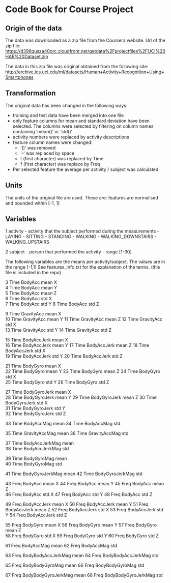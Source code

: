 # Code Book for Course Project

## Origin of the data

The data was downloaded as a zip file from the Coursera website.
Url of the zip file: https://d396qusza40orc.cloudfront.net/getdata%2Fprojectfiles%2FUCI%20HAR%20Dataset.zip 

The data in this zip file was original obtained from the following site:
http://archive.ics.uci.edu/ml/datasets/Human+Activity+Recognition+Using+Smartphones 

## Transformation

The original data has been changed in the following ways:
* training and test data have been merged into one file
* only feature columns for mean and standard deviation have been selected. The columns were selected by filtering on column names containing ‘mean()’ or ‘std()’
* activity numbers were replaced by activity descriptions
* feature column names were changed:
	- ‘()’  was removed
	- ‘-‘ was replaced by space
	- t (first character) was replaced by Time
	- f (first character) was replace by Freq
* Per selected feature the average per activity / subject was calculated

## Units
The units of the original file are used.
These are: features are normalised and bounded within [-1, 1]

## Variables

1 activity - activity that the subject performed during the measurements
	- LAYING
	- SITTING
	- STANDING
	- WALKING
	- WALKING_DOWNSTAIRS
	- WALKING_UPSTAIRS

2 subject - person that performed the activity
	- range [1-30]

The following variables are the means per activity/subject. 
The values are in the range [-1,1]
See features_info.txt for the explanation of the terms. (this file is included in the repo)

3 Time BodyAcc mean X     
4 Time BodyAcc mean Y       
5 Time BodyAcc mean Z           
6 Time BodyAcc std X          
7 Time BodyAcc std Y
8 Time BodyAcc std Z

9 Time GravityAcc mean X     
10 Time GravityAcc mean Y
11 Time GravityAcc mean Z
12 Time GravityAcc std X    
13 Time GravityAcc std Y
14 Time GravityAcc std Z

15 Time BodyAccJerk mean X    
16 Time BodyAccJerk mean Y
17 Time BodyAccJerk mean Z
18 Time BodyAccJerk std X     
19 Time BodyAccJerk std Y
20 Time BodyAccJerk std Z

21 Time BodyGyro mean X      
22 Time BodyGyro mean Y
23 Time BodyGyro mean Z
24 Time BodyGyro std X        
25 Time BodyGyro std Y
26 Time BodyGyro std Z         

27 Time BodyGyroJerk mean X   
28 Time BodyGyroJerk mean Y
29 Time BodyGyroJerk mean Z
30 Time BodyGyroJerk std X   
31 Time BodyGyroJerk std Y   
32 Time BodyGyroJerk std Z     

33 Time BodyAccMag mean
34 Time BodyAccMag std

35 Time GravityAccMag mean 
36 Time GravityAccMag std    

37 Time BodyAccJerkMag mean     
38 Time BodyAccJerkMag std

39 Time BodyGyroMag mean      
40 Time BodyGyroMag std

41 Time BodyGyroJerkMag mean 
42 Time BodyGyroJerkMag std  

43 Freq BodyAcc mean X 
44 Freq BodyAcc mean Y 
45 Freq BodyAcc mean Z     
46 Freq BodyAcc std X 
47 Freq BodyAcc std Y 
48 Freq BodyAcc std Z      

49 Freq BodyAccJerk mean X 
50 Freq BodyAccJerk mean Y 
51 Freq BodyAccJerk mean Z 
52 Freq BodyAccJerk std X 
53 Freq BodyAccJerk std Y 
54 Freq BodyAccJerk std Z     

55 Freq BodyGyro mean X 
56 Freq BodyGyro mean Y 
57 Freq BodyGyro mean Z   
58 Freq BodyGyro std X 
59 Freq BodyGyro std Y 
60 Freq BodyGyro std Z 
        
61 Freq BodyAccMag mean 
62 Freq BodyAccMag std 

63 Freq BodyBodyAccJerkMag mean 
64 Freq BodyBodyAccJerkMag std 

65 Freq BodyBodyGyroMag mean 
66 Freq BodyBodyGyroMag std   

67 Freq BodyBodyGyroJerkMag mean 
68 Freq BodyBodyGyroJerkMag std 